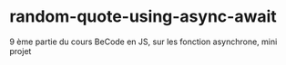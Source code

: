 # random-quote-using-async-await
9 ème partie du cours BeCode en JS, sur les fonction asynchrone, mini projet 
